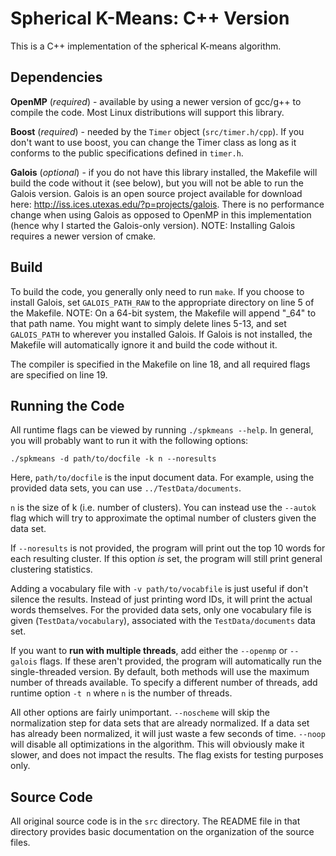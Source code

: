 Spherical K-Means: C++ Version
=======

This is a C++ implementation of the spherical K-means algorithm.


Dependencies
-------

**OpenMP** (*required*) - available by using a newer version of gcc/g++ to compile the code. Most Linux distributions will support this library.

**Boost** (*required*) - needed by the `Timer` object (`src/timer.h/cpp`). If you don't want to use boost, you can change the Timer class as long as it conforms to the public specifications defined in `timer.h`.

**Galois** (*optional*) - if you do not have this library installed, the Makefile will build the code without it (see below), but you will not be able to run the Galois version. Galois is an open source project available for download here: http://iss.ices.utexas.edu/?p=projects/galois. There is no performance change when using Galois as opposed to OpenMP in this implementation (hence why I started the Galois-only version). NOTE: Installing Galois requires a newer version of cmake.


Build
-------

To build the code, you generally only need to run `make`. If you choose to install Galois, set `GALOIS_PATH_RAW` to the appropriate directory on line 5 of the Makefile. NOTE: On a 64-bit system, the Makefile will append "_64" to that path name. You might want to simply delete lines 5-13, and set `GALOIS_PATH` to wherever you installed Galois. If Galois is not installed, the Makefile will automatically ignore it and build the code without it.

The compiler is specified in the Makefile on line 18, and all required flags are specified on line 19.


Running the Code
-------

All runtime flags can be viewed by running `./spkmeans --help`. In general, you will probably want to run it with the following options:

`./spkmeans -d path/to/docfile -k n --noresults`

Here, `path/to/docfile` is the input document data. For example, using the provided data sets, you can use `../TestData/documents`.

`n` is the size of k (i.e. number of clusters). You can instead use the `--autok` flag which will try to approximate the optimal number of clusters given the data set.

If `--noresults` is not provided, the program will print out the top 10 words for each resulting cluster. If this option *is* set, the program will still print general clustering statistics.

Adding a vocabulary file with `-v path/to/vocabfile` is just useful if don't silence the results. Instead of just printing word IDs, it will print the actual words themselves. For the provided data sets, only one vocabulary file is given (`TestData/vocabulary`), associated with the `TestData/documents` data set.

If you want to **run with multiple threads**, add either the `--openmp` or `--galois` flags. If these aren't provided, the program will automatically run the single-threaded version. By default, both methods will use the maximum number of threads available. To specify a different number of threads, add runtime option `-t n` where `n` is the number of threads.

All other options are fairly unimportant. `--noscheme` will skip the normalization step for data sets that are already normalized. If a data set has already been normalized, it will just waste a few seconds of time. `--noop` will disable all optimizations in the algorithm. This will obviously make it slower, and does not impact the results. The flag exists for testing purposes only.


Source Code
-------

All original source code is in the `src` directory. The README file in that directory provides basic documentation on the organization of the source files.
